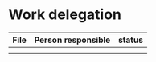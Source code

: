 # Work delegation

| File | Person responsible | status |
| ---- | ------------------ | ------ |
|  |  |  |
|  |  |  |